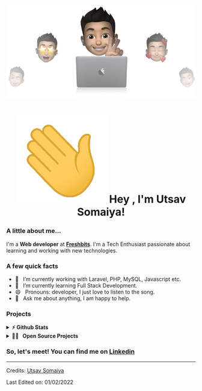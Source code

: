 <p align="center"><img src="https://github.com/UtsavSomaiya/UtsavSomaiya/blob/main/cover-thompson.png"></p>

<h1 align="center"> <img src="https://github.com/UtsavSomaiya/UtsavSomaiya/blob/main/Hi.gif"> Hey , I'm Utsav Somaiya!</h1>

### A little about me...
I'm a **Web developer** at **[Freshbits](https://github.com/freshbitsweb)**. I'm a Tech Enthusiast passionate about learning and working with new technologies.<br/>

### A few quick facts
- 🔭 &nbsp; I’m currently working with Laravel,
PHP, MySQL, Javascript etc.
- 🌱 &nbsp; I’m currently learning Full Stack Development.
- 😄 &nbsp; Pronouns: developer, I just love to listen to the song.
- 💬 &nbsp; Ask me about anything, I am happy to help.

### Projects
<details>	
  <summary><b>⚡ Github Stats</b></summary>
</details>

<details>
  <summary><b>👩‍💻 &nbsp; Open Source Projects</b></summary>
</details>

### So, let's meet!                                                                                                                                               You can find me on [Linkedin](https://www.linkedin.com/in/utsavsomaiya)
-----
Credits: [Utsav Somaiya](https://github.com/UtsavSomaiya)

Last Edited on: 01/02/2022
